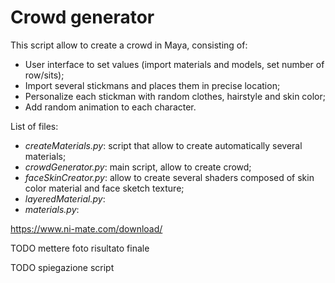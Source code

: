 
# Crowd generator

This script allow to create a crowd in Maya, consisting of:

* User interface to set values (import materials and models, set number of row/sits);
* Import several stickmans and places them in precise location;
* Personalize each stickman with random clothes, hairstyle and skin color;
* Add random animation to each character.

List of files:

* *createMaterials.py*: script that allow to create automatically several materials;
* *crowdGenerator.py*: main script, allow to create crowd;
* *faceSkinCreator.py*: allow to create several shaders composed of skin color material and face sketch texture;
* *layeredMaterial.py*:
* *materials.py*:

https://www.ni-mate.com/download/

TODO mettere foto risultato finale

TODO spiegazione script